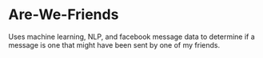 # Are-We-Friends

Uses machine learning, NLP, and facebook message data to determine if a message is one that might have been sent by one of my friends.
